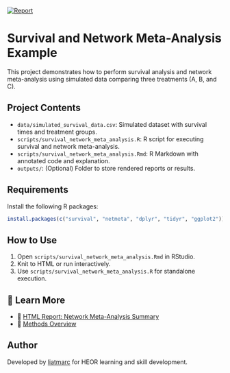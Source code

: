 [![Report](https://img.shields.io/badge/View_Report-HTML-green)](https://liatmarc.github.io/heor-survival-nma/survival_nma_summary_loghr.html)

# Survival and Network Meta-Analysis Example

This project demonstrates how to perform survival analysis and network meta-analysis using simulated data comparing three treatments (A, B, and C).

## Project Contents

- `data/simulated_survival_data.csv`: Simulated dataset with survival times and treatment groups.
- `scripts/survival_network_meta_analysis.R`: R script for executing survival and network meta-analysis.
- `scripts/survival_network_meta_analysis.Rmd`: R Markdown with annotated code and explanation.
- `outputs/`: (Optional) Folder to store rendered reports or results.

## Requirements

Install the following R packages:

```r
install.packages(c("survival", "netmeta", "dplyr", "tidyr", "ggplot2"))
```

## How to Use

1. Open `scripts/survival_network_meta_analysis.Rmd` in RStudio.
2. Knit to HTML or run interactively.
3. Use `scripts/survival_network_meta_analysis.R` for standalone execution.

## 📘 Learn More

- 📄 [HTML Report: Network Meta-Analysis Summary](https://liatmarc.github.io/heor-survival-nma/survival_nma_summary_loghr.html)
- 📄 [Methods Overview](./Methods_Overview.md)

## Author

Developed by [liatmarc](https://github.com/liatmarc) for HEOR learning and skill development.
